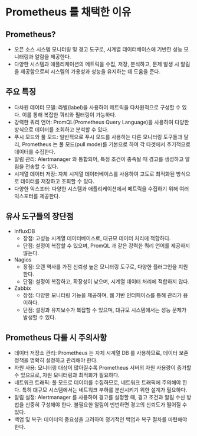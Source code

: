 # Prometheus 를 채택한 이유

## Prometheus?
- 오픈 소스 시스템 모니터링 및 경고 도구로, 시계열 데이터베이스에 기반한 성능 모니터링과 알람을 제공한다.
- 다양한 시스템과 애플리케이션의 메트릭을 수집, 저장, 분석하고, 문제 발생 시 알림을 제공함으로써 시스템의 가용성과 성능을 유지하는 데 도움을 준다.

## 주요 특징
- 다차원 데이터 모델: 라벨(label)을 사용하여 메트릭을 다차원적으로 구성할 수 있다. 이를 통해 복잡한 쿼리와 필터링이 가능하다.
- 강력한 쿼리 언어: PromQL(Prometheus Query Language)을 사용하여 다양한 방식으로 데이터를 조회하고 분석할 수 있다.
- 푸시 모드와 풀 모드: 일반적으로 푸시 모드를 사용하는 다른 모니터링 도구들과 달리, Prometheus 는 풀 모드(pull mode)를 기본으로 하여 각 타겟에서 주기적으로 데이터를 수집한다.
- 알림 관리: Alertmanager 와 통합되어, 특정 조건이 충족될 때 경고를 생성하고 알림을 전송할 수 있다.
- 시계열 데이터 저장: 자체 시계열 데이터베이스를 사용하여 고도로 최적화된 방식으로 데이터를 저장하고 조회할 수 있다.
- 다양한 익스포터: 다양한 시스템과 애플리케이션에서 메트릭을 수집하기 위해 여러 익스포터를 제공한다.

## 유사 도구들의 장단점
- InfluxDB
  - 장점: 고성능 시계열 데이터베이스로, 대규모 데이터 처리에 적합하다.
  - 단점: 설정이 복잡할 수 있으며, PromQL 과 같은 강력한 쿼리 언어를 제공하지 않는다.
- Nagios
  - 장점: 오랜 역사를 가진 신뢰성 높은 모니터링 도구로, 다양한 플러그인을 지원한다.
  - 단점: 설정이 복잡하고, 확장성이 낮으며, 시계열 데이터 처리에 적합하지 않다.
- Zabbix
  - 장점: 다양한 모니터링 기능을 제공하며, 웹 기반 인터페이스를 통해 관리가 용이하다.
  - 단점: 설정과 유지보수가 복잡할 수 있으며, 대규모 시스템에서는 성능 문제가 발생할 수 있다.

## Prometheus 다룰 시 주의사항
- 데이터 저장소 관리: Prometheus 는 자체 시계열 DB 를 사용하므로, 데이터 보존 정책을 명확히 설정하고 관리해야 한다.
- 자원 사용: 모니터링 대상이 많아질수록 Prometheus 서버의 자원 사용량이 증가할 수 있으므로, 자원 모니터링과 최적화가 필요하다.
- 네트워크 트래픽: 풀 모드로 데이터를 수집하므로, 네트워크 트래픽에 주의해야 한다. 특히 대규모 시스템에서는 네트워크 부하를 분산시키기 위한 설계가 필요하다.
- 알림 설정: Alertmanager 를 사용하여 경고를 설정할 때, 경고 조건과 알림 수신 방법을 신중히 구성해야 한다. 불필요한 알림이 빈번하면 경고의 신뢰도가 떨어질 수 있다.
- 백업 및 복구: 데이터의 중요성을 고려하여 정기적인 백업과 복구 절차를 마련해야 한다.
